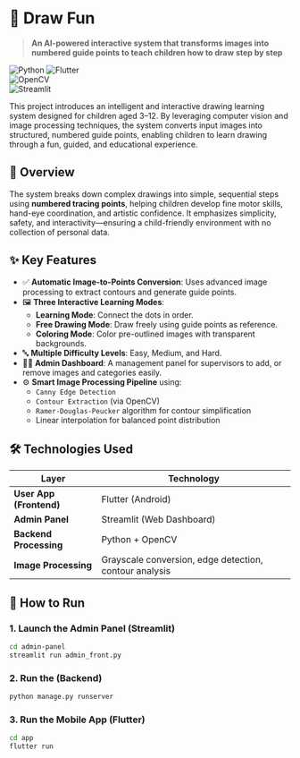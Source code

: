 # 🎨 Draw Fun

> **An AI-powered interactive system that transforms images into numbered guide points to teach children how to draw step by step**

![Python](https://img.shields.io/badge/Python-3.13.5-blue ) 
![Flutter](https://img.shields.io/badge/Flutter-%2302569B?logo=flutter&logoColor=white)  
![OpenCV]( https://img.shields.io/badge/OpenCV-%2327338e?logo=opencv&logoColor=white)  
![Streamlit]( https://img.shields.io/badge/Streamlit-FAC84B?logo=streamlit&logoColor=black)

This project introduces an intelligent and interactive drawing learning system designed for children aged 3–12. By leveraging computer vision and image processing techniques, the system converts input images into structured, numbered guide points, enabling children to learn drawing through a fun, guided, and educational experience.

## 🌟 Overview

The system breaks down complex drawings into simple, sequential steps using **numbered tracing points**, helping children develop fine motor skills, hand-eye coordination, and artistic confidence. It emphasizes simplicity, safety, and interactivity—ensuring a child-friendly environment with no collection of personal data.

## ✨ Key Features

- ✅ **Automatic Image-to-Points Conversion**: Uses advanced image processing to extract contours and generate guide points.
- 🖼️ **Three Interactive Learning Modes**:
  - **Learning Mode**: Connect the dots in order.
  - **Free Drawing Mode**: Draw freely using guide points as reference.
  - **Coloring Mode**: Color pre-outlined images with transparent backgrounds.
- 🔤 **Multiple Difficulty Levels**: Easy, Medium, and Hard.
- 👨‍🏫 **Admin Dashboard**: A management panel for supervisors to add, or remove images and categories easily.
- ⚙️ **Smart Image Processing Pipeline** using:
  - `Canny Edge Detection`
  - `Contour Extraction` (via OpenCV)
  - `Ramer-Douglas-Peucker` algorithm for contour simplification
  - Linear interpolation for balanced point distribution

## 🛠️ Technologies Used

| Layer | Technology |
|------|------------|
| **User App (Frontend)** | Flutter (Android) |
| **Admin Panel** | Streamlit (Web Dashboard) |
| **Backend Processing** | Python + OpenCV |
| **Image Processing** | Grayscale conversion, edge detection, contour analysis |

## 🚀 How to Run

### 1. Launch the Admin Panel (Streamlit)
```bash
cd admin-panel
streamlit run admin_front.py
```

### 2. Run the (Backend)
```bash
python manage.py runserver
```

### 3. Run the Mobile App (Flutter)
```bash
cd app
flutter run
```

 
